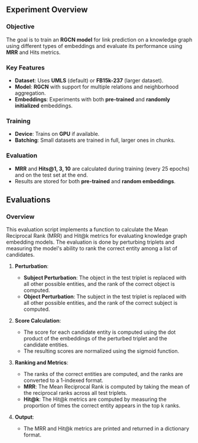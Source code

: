 ## Experiment Overview

### Objective
The goal is to train an **RGCN model** for link prediction on a knowledge graph using different types of embeddings and evaluate its performance using **MRR** and Hits metrics.

### Key Features
- **Dataset**: Uses **UMLS** (default) or **FB15k-237** (larger dataset).
- **Model**: **RGCN** with support for multiple relations and neighborhood aggregation.
- **Embeddings**: Experiments with both **pre-trained** and **randomly initialized** embeddings.

### Training
- **Device**: Trains on **GPU** if available.
- **Batching**: Small datasets are trained in full, larger ones in chunks.

### Evaluation
- **MRR** and **Hits@1, 3, 10** are calculated during training (every 25 epochs) and on the test set at the end.
- Results are stored for both **pre-trained** and **random embeddings**.

 


## Evaluations

### Overview

This evaluation script implements a function to calculate the Mean Reciprocal Rank (MRR) and Hit@k metrics for evaluating knowledge graph embedding models. The evaluation is done by perturbing triplets and measuring the model's ability to rank the correct entity among a list of candidates.


1. **Perturbation**:
   - **Subject Perturbation**: The object in the test triplet is replaced with all other possible entities, and the rank of the correct object is computed.
   - **Object Perturbation**: The subject in the test triplet is replaced with all other possible entities, and the rank of the correct subject is computed.

2. **Score Calculation**:
   - The score for each candidate entity is computed using the dot product of the embeddings of the perturbed triplet and the candidate entities.
   - The resulting scores are normalized using the sigmoid function.

3. **Ranking and Metrics**:
   - The ranks of the correct entities are computed, and the ranks are converted to a 1-indexed format.
   - **MRR**: The Mean Reciprocal Rank is computed by taking the mean of the reciprocal ranks across all test triplets.
   - **Hit@k**: The Hit@k metrics are computed by measuring the proportion of times the correct entity appears in the top k ranks.

4. **Output**:
   - The MRR and Hit@k metrics are printed and returned in a dictionary format.


